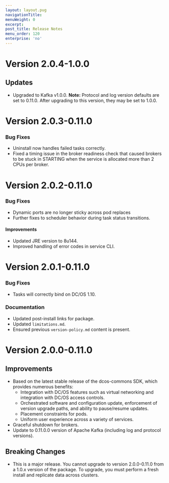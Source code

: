 ```yaml
---
layout: layout.pug
navigationTitle: 
menuWeight: 0
excerpt:
post_title: Release Notes
menu_order: 120
enterprise: 'no'
---
```


# Version 2.0.4-1.0.0

## Updates
- Upgraded to Kafka v1.0.0. **Note:** Protocol and log version defaults are set to 0.11.0. After upgrading to this version, they may be set to 1.0.0.

# Version 2.0.3-0.11.0

### Bug Fixes
* Uninstall now handles failed tasks correctly.
* Fixed a timing issue in the broker readiness check that caused brokers to be stuck in STARTING when the service is allocated more than 2 CPUs per broker.

# Version 2.0.2-0.11.0

### Bug Fixes

- Dynamic ports are no longer sticky across pod replaces
- Further fixes to scheduler behavior during task status transitions.

#### Improvements

- Updated JRE version to 8u144.
- Improved handling of error codes in service CLI.

# Version 2.0.1-0.11.0

### Bug Fixes
* Tasks will correctly bind on DC/OS 1.10.

### Documentation
* Updated post-install links for package.
* Updated `limitations.md`.
* Ensured previous `version-policy.md` content is present.

# Version 2.0.0-0.11.0

## Improvements
- Based on the latest stable release of the dcos-commons SDK, which provides numerous benefits:
  - Integration with DC/OS features such as virtual networking and integration with DC/OS access controls.
  - Orchestrated software and configuration update, enforcement of version upgrade paths, and ability to pause/resume updates.
  - Placement constraints for pods.
  - Uniform user experience across a variety of services.
- Graceful shutdown for brokers.
- Update to 0.11.0.0 version of Apache Kafka (including log and protocol versions).

## Breaking Changes
- This is a major release.  You cannot upgrade to version 2.0.0-0.11.0 from a 1.0.x version of the package. To upgrade, you must perform a fresh install and replicate data across clusters.
